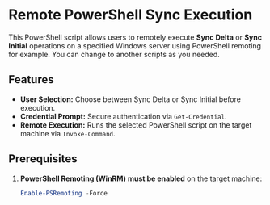 # Remote PowerShell Sync Execution

This PowerShell script allows users to remotely execute **Sync Delta** or **Sync Initial** operations on a specified Windows server using PowerShell remoting for example.
You can change to another scripts as you needed.

## Features
- **User Selection:** Choose between Sync Delta or Sync Initial before execution.
- **Credential Prompt:** Secure authentication via `Get-Credential`.
- **Remote Execution:** Runs the selected PowerShell script on the target machine via `Invoke-Command`.

## Prerequisites
1. **PowerShell Remoting (WinRM) must be enabled** on the target machine:
   ```powershell
   Enable-PSRemoting -Force
